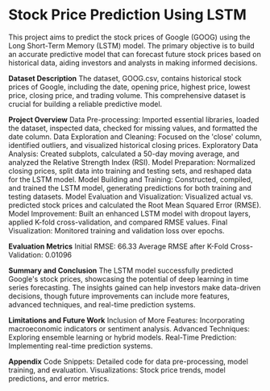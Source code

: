 # Stock Price Prediction Using LSTM
This project aims to predict the stock prices of Google (GOOG) using the Long Short-Term Memory (LSTM) model. The primary objective is to build an accurate predictive model that can forecast future stock prices based on historical data, aiding investors and analysts in making informed decisions.

**Dataset Description**
The dataset, GOOG.csv, contains historical stock prices of Google, including the date, opening price, highest price, lowest price, closing price, and trading volume. This comprehensive dataset is crucial for building a reliable predictive model.

**Project Overview**
Data Pre-processing: Imported essential libraries, loaded the dataset, inspected data, checked for missing values, and formatted the date column.
Data Exploration and Cleaning: Focused on the 'close' column, identified outliers, and visualized historical closing prices.
Exploratory Data Analysis: Created subplots, calculated a 50-day moving average, and analyzed the Relative Strength Index (RSI).
Model Preparation: Normalized closing prices, split data into training and testing sets, and reshaped data for the LSTM model.
Model Building and Training: Constructed, compiled, and trained the LSTM model, generating predictions for both training and testing datasets.
Model Evaluation and Visualization: Visualized actual vs. predicted stock prices and calculated the Root Mean Squared Error (RMSE).
Model Improvement: Built an enhanced LSTM model with dropout layers, applied K-fold cross-validation, and compared RMSE values.
Final Visualization: Monitored training and validation loss over epochs.

**Evaluation Metrics**
Initial RMSE: 66.33
Average RMSE after K-Fold Cross-Validation: 0.01096

**Summary and Conclusion**
The LSTM model successfully predicted Google's stock prices, showcasing the potential of deep learning in time series forecasting. The insights gained can help investors make data-driven decisions, though future improvements can include more features, advanced techniques, and real-time prediction systems.

**Limitations and Future Work**
Inclusion of More Features: Incorporating macroeconomic indicators or sentiment analysis.
Advanced Techniques: Exploring ensemble learning or hybrid models.
Real-Time Prediction: Implementing real-time prediction systems.

**Appendix**
Code Snippets: Detailed code for data pre-processing, model training, and evaluation.
Visualizations: Stock price trends, model predictions, and error metrics.
